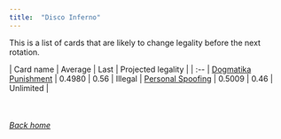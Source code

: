 ```yaml
---
title:  "Disco Inferno"
---
```


This is a list of cards that are likely to change legality before the next rotation.

| Card name | Average | Last | Projected legality |
| :-- |
[Dogmatika Punishment](https://db.ygoprodeck.com/card/?search=Dogmatika%20Punishment) | 0.4980 | 0.56 | Illegal |
[Personal Spoofing](https://db.ygoprodeck.com/card/?search=Personal%20Spoofing) | 0.5009 | 0.46 | Unlimited |

<br>

###### [Back home](index)